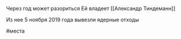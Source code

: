 Через год может разориться
Ей владеет [[Александр Тиндеманн]]

Из нее 5 ноября 2019 года вывезли ядерные отходы

#места 